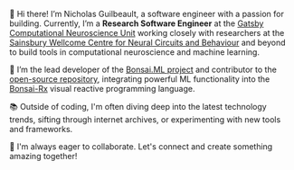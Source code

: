 👋 Hi there! I’m Nicholas Guilbeault, a software engineer with a passion for building. Currently, I’m a **Research Software Engineer** at the [Gatsby Computational Neuroscience Unit](https://www.ucl.ac.uk/gatsby/gatsby-computational-neuroscience-unit) working closely with researchers at the [Sainsbury Wellcome Centre for Neural Circuits and Behaviour](https://www.sainsburywellcome.org/web/) and beyond to build tools in computational neuroscience and machine learning.

🚀 I’m the lead developer of the [Bonsai.ML project](https://bonsai-rx.org/machinelearning/) and contributor to the [open-source repository](https://github.com/bonsai-rx/machinelearning), integrating powerful ML functionality into the [Bonsai-Rx](https://bonsai-rx.org/) visual reactive programming language.

📚 Outside of coding, I'm often diving deep into the latest technology trends, sifting through internet archives, or experimenting with new tools and frameworks.

🌱 I'm always eager to collaborate. Let's connect and create something amazing together!
